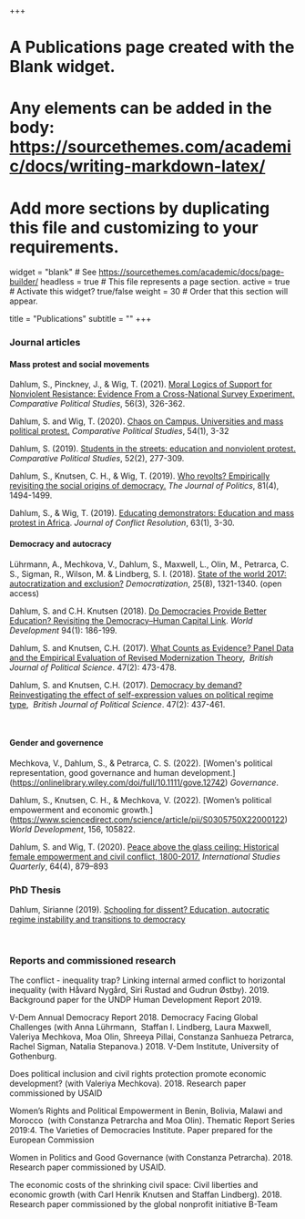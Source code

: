 +++
# A Publications page created with the Blank widget.
# Any elements can be added in the body: https://sourcethemes.com/academic/docs/writing-markdown-latex/
# Add more sections by duplicating this file and customizing to your requirements.

widget = "blank"  # See https://sourcethemes.com/academic/docs/page-builder/
headless = true  # This file represents a page section.
active = true  # Activate this widget? true/false
weight = 30  # Order that this section will appear.

title = "Publications"
subtitle = ""
+++

### Journal articles

#### Mass protest and social movements 

Dahlum, S., Pinckney, J., & Wig, T. (2021). [Moral Logics of Support for Nonviolent Resistance: Evidence From a Cross-National Survey Experiment.](https://journals.sagepub.com/doi/10.1177/00104140221100198) *Comparative Political Studies*, 56(3), 326-362.

Dahlum, S. and Wig, T. (2020). [Chaos on Campus. Universities and mass political protest.](https://journals.sagepub.com/doi/full/10.1177/0010414020919902) *Comparative Political Studies*, 54(1), 3-32

Dahlum, S. (2019). [Students in the streets: education and nonviolent protest.](https://journals.sagepub.com/doi/full/10.1177/0010414018758761?casa_token=AM7LJG5UpRoAAAAA%3AMYqHYQOiUQHWf1Iu_JhfULltokBsuSMCQqIhuxYAH2ZzweQymYb8upFjK8hr5h2f8eNvJIA6_Y1qCg) *Comparative Political Studies*, 52(2), 277-309.

Dahlum, S., Knutsen, C. H., & Wig, T. (2019). [Who revolts? Empirically revisiting the social origins of democracy.](https://www.journals.uchicago.edu/doi/abs/10.1086/704699) *The Journal of Politics*, 81(4), 1494-1499.

Dahlum, S., & Wig, T. (2019). [Educating demonstrators: Education and mass protest in Africa](https://journals.sagepub.com/doi/full/10.1177/0022002717721394). *Journal of Conflict Resolution*, 63(1), 3-30. 

#### Democracy and autocracy 

Lührmann, A., Mechkova, V., Dahlum, S., Maxwell, L., Olin, M., Petrarca, C. S., Sigman, R., Wilson, M. & Lindberg, S. I. (2018). [State of the world 2017: autocratization and exclusion?](https://www.tandfonline.com/doi/full/10.1080/13510347.2018.1479693) *Democratization*, 25(8), 1321-1340. (open access)

Dahlum, S. and C.H. Knutsen (2018). [Do Democracies Provide Better Education? Revisiting the Democracy–Human Capital Link](https://www.sciencedirect.com/science/article/abs/pii/S0305750X17300037). *World Development* 94(1): 186-199.

Dahlum, S. and Knutsen, C.H. (2017). [What Counts as Evidence? Panel Data and the Empirical Evaluation of Revised Modernization Theory](https://www.cambridge.org/core/journals/british-journal-of-political-science/article/what-counts-as-evidence-panel-data-and-the-empirical-evaluation-of-revised-modernization-theory/C671918F50E383543A6A6390BE4AFD97),  *British Journal of Political Science*. 47(2): 473-478.

Dahlum, S. and Knutsen, C.H. (2017). [Democracy by demand? Reinvestigating the effect of self-expression values on political regime type](https://www.cambridge.org/core/journals/british-journal-of-political-science/article/democracy-by-demand-reinvestigating-the-effect-of-selfexpression-values-on-political-regime-type/0CF38782E076973B4D283DFB1C18F429),  *British Journal of Political Science*. 47(2): 437-461.

<br>

#### Gender and governence 

Mechkova, V., Dahlum, S., & Petrarca, C. S. (2022). [Women's political representation, good governance and human development.] (https://onlinelibrary.wiley.com/doi/full/10.1111/gove.12742) *Governance*.

Dahlum, S., Knutsen, C. H., & Mechkova, V. (2022). [Women’s political empowerment and economic growth.] (https://www.sciencedirect.com/science/article/pii/S0305750X22000122) *World Development*, 156, 105822.

Dahlum, S. and Wig, T. (2020). [Peace above the glass ceiling: Historical female empowerment and civil conflict, 1800-2017.](https://academic.oup.com/isq/article-abstract/64/4/879/5908073) *International Studies Quarterly*, 64(4), 879–893


### PhD Thesis

Dahlum, Sirianne (2019). [Schooling for dissent? Education, autocratic regime instability and transitions to democracy](https://www.dropbox.com/s/pl4g7e2j9k95pg0/Masterdoc_PHD.pdf?dl=0)

<br>

### Reports and commissioned research

The conflict - inequality trap? Linking internal armed conflict to horizontal inequality (with Håvard Nygård, Siri Rustad and Gudrun Østby). 2019. Background paper for the UNDP Human Development Report 2019.

V-Dem Annual Democracy Report 2018. Democracy Facing Global Challenges (with Anna Lührmann,  Staffan I. Lindberg, Laura Maxwell, Valeriya Mechkova, Moa Olin, Shreeya Pillai, Constanza Sanhueza Petrarca, Rachel Sigman, Natalia Stepanova.) 2018. V-Dem Institute, University of Gothenburg.

Does political inclusion and civil rights protection promote economic development? (with Valeriya Mechkova). 2018. Research paper commissioned by USAID

Women’s Rights and Political Empowerment in Benin, Bolivia, Malawi and Morocco  (with Constanza Petrarcha and Moa Olin). Thematic Report Series 2019:4. The Varieties of Democracies Institute. Paper prepared for the European Commission

Women in Politics and Good Governance (with Constanza Petrarcha). 2018. Research paper commissioned by USAID. 

The economic costs of the shrinking civil space: Civil liberties and economic growth (with Carl Henrik Knutsen and Staffan Lindberg). 2018. Research paper commissioned by the global nonprofit initiative B-Team  

